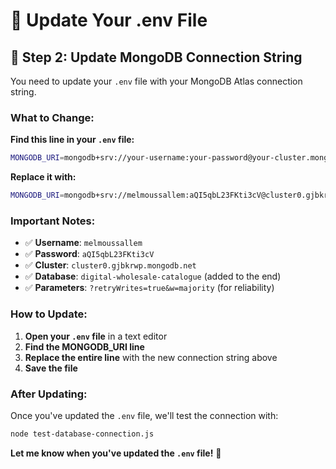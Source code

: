 # 🔧 Update Your .env File

## 🎯 **Step 2: Update MongoDB Connection String**

You need to update your `.env` file with your MongoDB Atlas connection string.

### **What to Change:**

**Find this line in your `.env` file:**
```bash
MONGODB_URI=mongodb+srv://your-username:your-password@your-cluster.mongodb.net/digital-wholesale-catalogue
```

**Replace it with:**
```bash
MONGODB_URI=mongodb+srv://melmoussallem:aQI5qbL23FKti3cV@cluster0.gjbkrwp.mongodb.net/digital-wholesale-catalogue?retryWrites=true&w=majority
```

### **Important Notes:**
- ✅ **Username**: `melmoussallem`
- ✅ **Password**: `aQI5qbL23FKti3cV`
- ✅ **Cluster**: `cluster0.gjbkrwp.mongodb.net`
- ✅ **Database**: `digital-wholesale-catalogue` (added to the end)
- ✅ **Parameters**: `?retryWrites=true&w=majority` (for reliability)

### **How to Update:**

1. **Open your `.env` file** in a text editor
2. **Find the MONGODB_URI line**
3. **Replace the entire line** with the new connection string above
4. **Save the file**

### **After Updating:**

Once you've updated the `.env` file, we'll test the connection with:
```bash
node test-database-connection.js
```

**Let me know when you've updated the `.env` file!** 🚀 